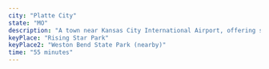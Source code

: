 ```yaml
---
city: "Platte City"
state: "MO"
description: "A town near Kansas City International Airport, offering suburban living with rural surroundings."
keyPlace: "Rising Star Park"
keyPlace2: "Weston Bend State Park (nearby)"
time: "55 minutes"
---
```

